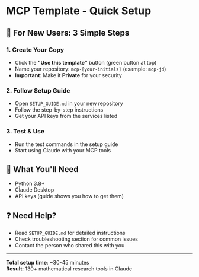 # MCP Template - Quick Setup

## 🚀 For New Users: 3 Simple Steps

### 1. Create Your Copy
- Click the **"Use this template"** button (green button at top)
- Name your repository: `mcp-[your-initials]` (example: `mcp-jd`)
- **Important**: Make it **Private** for your security

### 2. Follow Setup Guide
- Open `SETUP_GUIDE.md` in your new repository
- Follow the step-by-step instructions
- Get your API keys from the services listed

### 3. Test & Use
- Run the test commands in the setup guide
- Start using Claude with your MCP tools

## 🔑 What You'll Need
- Python 3.8+
- Claude Desktop
- API keys (guide shows you how to get them)

## ❓ Need Help?
- Read `SETUP_GUIDE.md` for detailed instructions
- Check troubleshooting section for common issues
- Contact the person who shared this with you

---
**Total setup time**: ~30-45 minutes  
**Result**: 130+ mathematical research tools in Claude
